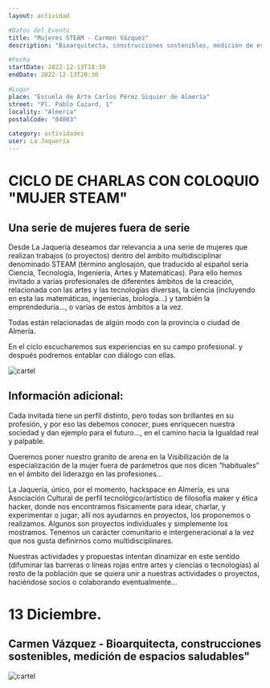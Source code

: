 ```yaml
---
layout: actividad

#Datos del Evento
title: "Mujeres STEAM - Carmen Vázquez"
description: "Bioarquitecta, construcciones sostenibles, medición de espacios saludables"

#Fecha
startDate: 2022-12-13T18:30
endDate: 2022-12-13T20:30

#Lugar
place: "Escuela de Arte Carlos Pérez Siquier de Almería"
street: "Pl. Pablo Cazard, 1"
locality: "Almeria"
postalCode: "04003"

category: actividades
user: La Jaquería
---
```


# CICLO DE CHARLAS CON COLOQUIO "MUJER STEAM"
## Una serie de mujeres fuera de serie

Desde La Jaquería deseamos dar relevancia a una serie de mujeres que realizan trabajos (o proyectos) dentro del ámbito multidisciplinar denominado STEAM (término anglosajón, que traducido al español sería Ciencia, Tecnología, Ingeniería, Artes y Matemáticas).
Para ello hemos invitado a varias profesionales de diferentes ámbitos de la creación, relacionada con las artes y las tecnologías diversas, la ciencia (incluyendo en esta las matemáticas, ingenierías, biología...) y también la emprendeduría…, o varias de estos ámbitos a la vez.

Todas están relacionadas de algún modo con la provincia o ciudad de Almería.

En el ciclo escucharemos sus experiencias en su campo profesional. y después podremos entablar con diálogo con ellas.

![cartel](https://lajaqueria.org/recursos/varios/mujeres_steam02.jpg)

## Información adicional: 

Cada invitada tiene un perfil distinto, pero todas son brillantes en su profesión, y por eso las debemos conocer, pues enriquecen nuestra sociedad y dan ejemplo para el futuro…, en el camino hacia la Igualdad real y palpable.

Queremos poner nuestro granito de arena en la Visibilización de la especialización de la mujer fuera de parámetros que nos dicen “habituales” en el ámbito del liderazgo en las profesiones…

La Jaquería, único, por el momento, hackspace en Almería, es una Asociación Cultural de perfil tecnológico/artístico de filosofía maker y ética hacker, donde nos encontramos físicamente para idear, charlar, y experimentar o jugar; allí nos ayudarnos en proyectos, los proponemos o realizamos. Algunos son proyectos individuales y simplemente los mostramos. Tenemos un carácter comunitario e intergeneracional a la vez que nos gusta definirnos como multidisciplinares. 

Nuestras actividades y propuestas intentan dinamizar en este sentido (difuminar las barreras o líneas rojas entre artes y ciencias o tecnologías) al resto de la población que se quiera unir a nuestras actividades o proyectos, haciéndose socios o colaborando eventualmente…

# 13 Diciembre. 
## Carmen Vázquez - Bioarquitecta, construcciones sostenibles, medición de espacios saludables"


![cartel](https://lajaqueria.org/recursos/varios/mujeres_steam03.jpg)

